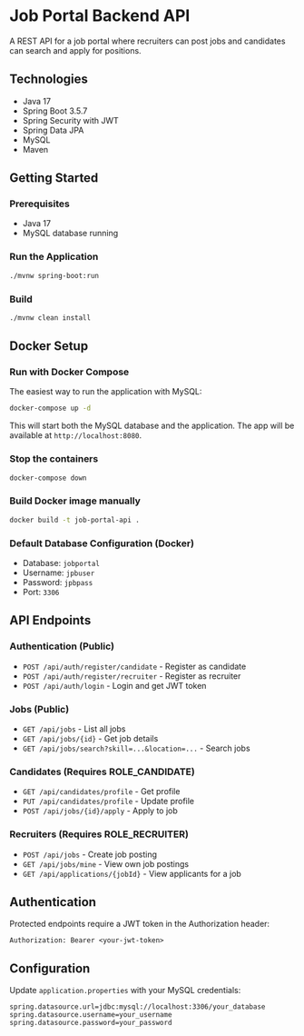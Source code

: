 # Job Portal Backend API

A REST API for a job portal where recruiters can post jobs and candidates can search and apply for positions.

## Technologies

- Java 17
- Spring Boot 3.5.7
- Spring Security with JWT
- Spring Data JPA
- MySQL
- Maven

## Getting Started

### Prerequisites

- Java 17
- MySQL database running

### Run the Application

```bash
./mvnw spring-boot:run
```

### Build

```bash
./mvnw clean install
```

## Docker Setup

### Run with Docker Compose

The easiest way to run the application with MySQL:

```bash
docker-compose up -d
```

This will start both the MySQL database and the application. The app will be available at `http://localhost:8080`.

### Stop the containers

```bash
docker-compose down
```

### Build Docker image manually

```bash
docker build -t job-portal-api .
```

### Default Database Configuration (Docker)

- Database: `jobportal`
- Username: `jpbuser`
- Password: `jpbpass`
- Port: `3306`

## API Endpoints

### Authentication (Public)
- `POST /api/auth/register/candidate` - Register as candidate
- `POST /api/auth/register/recruiter` - Register as recruiter
- `POST /api/auth/login` - Login and get JWT token

### Jobs (Public)
- `GET /api/jobs` - List all jobs
- `GET /api/jobs/{id}` - Get job details
- `GET /api/jobs/search?skill=...&location=...` - Search jobs

### Candidates (Requires ROLE_CANDIDATE)
- `GET /api/candidates/profile` - Get profile
- `PUT /api/candidates/profile` - Update profile
- `POST /api/jobs/{id}/apply` - Apply to job

### Recruiters (Requires ROLE_RECRUITER)
- `POST /api/jobs` - Create job posting
- `GET /api/jobs/mine` - View own job postings
- `GET /api/applications/{jobId}` - View applicants for a job

## Authentication

Protected endpoints require a JWT token in the Authorization header:
```
Authorization: Bearer <your-jwt-token>
```

## Configuration

Update `application.properties` with your MySQL credentials:
```properties
spring.datasource.url=jdbc:mysql://localhost:3306/your_database
spring.datasource.username=your_username
spring.datasource.password=your_password
```
